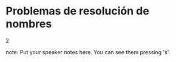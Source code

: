 #  Problemas de resolución de nombres

<p class="vertsep"> <span class="num">2</span> </p>

note:
    Put your speaker notes here.
    You can see them pressing 's'.
